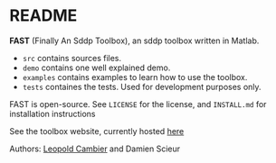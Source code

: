 # README

**FAST** (Finally An Sddp Toolbox), an sddp toolbox written in Matlab.

- `src` contains sources files.
- `demo` contains one well explained demo.
- `examples` contains examples to learn how to use the toolbox.
- `tests` containes the tests. Used for development purposes only.

FAST is open-source. See `LICENSE` for the license, and `INSTALL.md` for installation instructions

See the toolbox website, currently hosted [here](http://baemerick.be/fast/)

Authors: [Leopold Cambier](https://people.stanford.edu/lcambier) and Damien Scieur
